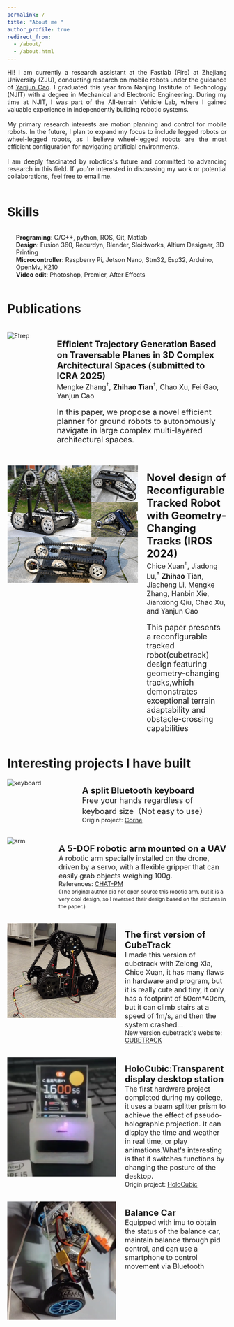 ```yaml
---
permalink: /
title: "About me "
author_profile: true
redirect_from: 
  - /about/
  - /about.html
---
```


<!-- About me 
====== -->
<!-- Hi! I am currently a research assistant in the Fastlab(Fire),Zhejiang University (ZJU) and graduated from Nanjing Institute of Technology (NJIT) with a degree in mechanical and electronic engineering this year. I am currently conducting research on mobile robots under the guidance of Prof. Cao Yanjun. Before graduation, I studied robotics at NJIT's All-terrain Vehicle Lab, which requires members to be able to independently build a robotic system.

My research interests are  motion planning and control for mobile robots. In the future, I will also expand my research scope to include legged robots or wheeled robots. In my opinion, wheeled robots are the most efficient configuration for robots in artificial environments.

I am very interested in how robots will develop in the future, and I will devote myself to this research direction.If you are interested in my research or would like to have a talk, feel free to drop me an email. -->
<div style="text-align: justify;">
    Hi! I am currently a research assistant at the Fastlab (Fire) at Zhejiang University (ZJU), conducting research on mobile robots under the guidance of <a href="http://zju-fast.com/research-group/yanjun-cao/" target="_blank">Yanjun Cao</a>. I graduated this year from Nanjing Institute of Technology (NJIT) with a degree in Mechanical and Electronic Engineering. During my time at NJIT, I was part of the All-terrain Vehicle Lab, where I gained valuable experience in independently building robotic systems.<br><br>
    My primary research interests are motion planning and control for mobile robots. In the future, I plan to expand my focus to include legged robots or wheel-legged robots, as I believe wheel-legged robots are the most efficient configuration for navigating artificial environments.<br><br>
    I am deeply fascinated by robotics's future and committed to advancing research in this field. If you're interested in discussing my work or potential collaborations, feel free to email me.
</div>

<br>

Skills
======

<div style="display: flex; align-items: flex-start;">
    <p style="margin-left: 20px;">
        <strong>Programing</strong>: C/C++, python, ROS, Git, Matlab<br>
        <strong>Design</strong>: Fusion 360, Recurdyn, Blender, Sloidworks, Altium Designer, 3D Printing<br>
        <strong>Microcontroller</strong>: Raspberry Pi, Jetson Nano, Stm32, Esp32, Arduino, OpenMv, K210<br>
        <strong>Video edit</strong>: Photoshop, Premier, After Effects<br>
    </p>
</div>

Publications
======
<br>



<div style="display: flex; align-items: flex-start;">
    <img src="https://raw.githubusercontent.com/HazinTihoa/zhihaotian.github.io/master/images/Etrep.png" alt="Etrep" width="300" />
    <p style="margin-left: 20px;">
        <span style="font-size: 20px; font-weight: bold; ">Eﬀicient Trajectory Generation Based on Traversable Planes in 3D Complex Architectural Spaces (submitted to ICRA 2025)</span><br>
        <span style="font-size: 16px;">Mengke Zhang<sup>†</sup>,  <strong>Zhihao Tian</strong><sup>†</sup>, Chao Xu, Fei Gao, Yanjun Cao</span><br><br>
        <span style="font-size: 18px; ">In this paper, we propose a novel efficient planner for ground robots to autonomously navigate in large complex multi-layered architectural spaces.</span><br>
        <!-- We first extract traversable planes from 3D point clouds,based on the different types of traversable planes, we apply specific constraints to maximize the robot’s maneuverability. -->
    </p>
</div>

<div style="text-align: justify;">
</div>
<br>
<br>
<div style="display: flex; align-items: flex-start;">
    <img src="images/cubetrack.png" alt="cubetrack" width="300" />
    <p style="margin-left: 20px;">
        <span style="font-size: 24px; font-weight: bold; ">Novel design of Reconfigurable Tracked Robot with Geometry-Changing Tracks (IROS 2024)</span><br>
        <span style="font-size: 16px;">Chice Xuan<sup>†</sup>, Jiadong Lu,<sup>†</sup> <strong>Zhihao Tian</strong>, Jiacheng Li, Mengke Zhang, Hanbin Xie, Jianxiong Qiu, Chao Xu, and Yanjun Cao</span><br><br>
        <span style="font-size: 18px; ">This paper presents a reconfigurable tracked robot(cubetrack) design featuring geometry-changing tracks,which demonstrates exceptional terrain adaptability and obstacle-crossing capabilities </span><br>
    </p>
</div>

 

Interesting projects I have built
======



<div style="display: flex; align-items: flex-start;">
    <img src="images/corne-keyboard.png" alt="keyboard" width="250" />
    <p style="margin-left: 20px;">
        <span style="font-size: 20px; font-weight: bold; ">A split Bluetooth keyboard</span><br>
        <span style="font-size: 18px; ">Free your hands regardless of keyboard size（Not easy to use）</span><br>
        Origin project: <a href="https://github.com/foostan/crkbd" target="_blank">Corne</a>
    </p>
</div>
<br>

<div style="display: flex; align-items: flex-start;">
    <img src="images/5-dom%20arm" alt="arm" width="250" />
    <p style="margin-left: 20px;">
        <span style="font-size: 20px; font-weight: bold; ">A 5-DOF robotic arm mounted on a UAV</span><br>
        <span style="font-size: 16px; ">A robotic arm specially installed on the drone, driven by a servo, with a flexible gripper that can easily grab objects weighing 100g.</span><br>
        References: <a href="https://arxiv.org/abs/2307.12056" target="_blank">CHAT-PM</a><br>
        <span style="font-size: 12px; ">(The original author did not open source this robotic arm, but it is a very cool design, so I reversed their design based on the pictures in the paper.)</span><br>
    </p>
</div>
<br>

<div style="display: flex; align-items: flex-start;">
    <img src="images/cubetrack%20v0.png" alt="cubetrack" width="250" />
    <p style="margin-left: 20px;">
        <span style="font-size: 20px; font-weight: bold; ">The first version of CubeTrack</span><br>
        <span style="font-size: 16px; ">I made this version of cubetrack with Zelong Xia, Chice Xuan, it has many flaws in hardware and program, but it is really cute and tiny, it only has a footprint of 50cm*40cm, but it can climb stairs at a speed of 1m/s, and then the system crashed...</span><br>
        New version cubetrack's website: <a href="https://fast-fire.github.io/CubeTrack/" target="_blank">CUBETRACK</a><br>
    </p>
</div>

<br>

<div style="display: flex; align-items: flex-start;">
    <img src="images/holocubic.png" alt="holocubic" width="250" />
    <p style="margin-left: 20px;">
        <span style="font-size: 20px; font-weight: bold; ">HoloCubic:Transparent display desktop station</span><br>
        <span style="font-size: 16px; ">The first hardware project completed during my college, it uses a beam splitter prism to achieve the effect of pseudo-holographic projection. It can display the time and weather in real time, or play animations.What's interesting is that it switches functions by changing the posture of the desktop.</span><br>
        Origin project: <a href="https://github.com/peng-zhihui/HoloCubic" target="_blank">HoloCubic</a><br>
    </p>
</div>
<br>
<div style="display: flex; align-items: flex-start;">
    <img src="images/balance_car.png" alt="balance_car" width="250" />
    <p style="margin-left: 20px;">
        <span style="font-size: 20px; font-weight: bold; ">Balance Car</span><br>
        <span style="font-size: 16px; ">Equipped with imu to obtain the status of the balance car, maintain balance through pid control, and can use a smartphone to control movement via Bluetooth</span><br>
    </p>
</div>



<!-- Hi! I am currently a research assistant in the Fastlab(Fire),Zhejiang University (ZJU) and graduated from Nanjing Institute of Technology (NJIT) with a degree in mechanical and electronic engineering this year. I am currently conducting research on mobile robots under the guidance of Prof. Cao Yanjun. Before graduation, I studied robotics at NJIT's All-terrain Vehicle Lab, which requires members to be able to independently build a robotic system.

My research interests are  motion planning and control for mobile robots. In the future, I will also expand my research scope to include legged robots or wheeled robots. In my opinion, wheeled robots are the most efficient configuration for robots in artificial environments.

I am very interested in how robots will develop in the future, and I will devote myself to this research direction.If you are interested in my research or would like to have a talk, feel free to drop me an email. -->
<!-- This is the front page of a website that is powered by the [Academic Pages template](https://github.com/academicpages/academicpages.github.io) and hosted on GitHub pages. [GitHub pages](https://pages.github.com) is a free service in which websites are built and hosted from code and data stored in a GitHub repository, automatically updating when a new commit is made to the respository. This template was forked from the [Minimal Mistakes Jekyll Theme](https://mmistakes.github.io/minimal-mistakes/) created by Michael Rose, and then extended to support the kinds of content that academics have: publications, talks, teaching, a portfolio, blog posts, and a dynamically-generated CV. You can fork [this repository](https://github.com/academicpages/academicpages.github.io) right now, modify the configuration and markdown files, add your own PDFs and other content, and have your own site for free, with no ads! An older version of this template powers my own personal website at [stuartgeiger.com](http://stuartgeiger.com), which uses [this Github repository](https://github.com/staeiou/staeiou.github.io).


Getting started
======
1. Register a GitHub account if you don't have one and confirm your e-mail (required!)
1. Fork [this repository](https://github.com/academicpages/academicpages.github.io) by clicking the "fork" button in the top right. 
1. Go to the repository's settings (rightmost item in the tabs that start with "Code", should be below "Unwatch"). Rename the repository "[your GitHub username].github.io", which will also be your website's URL.
1. Set site-wide configuration and create content & metadata (see below -- also see [this set of diffs](http://archive.is/3TPas) showing what files were changed to set up [an example site](https://getorg-testacct.github.io) for a user with the username "getorg-testacct")
1. Upload any files (like PDFs, .zip files, etc.) to the files/ directory. They will appear at https://[your GitHub username].github.io/files/example.pdf.  
1. Check status by going to the repository settings, in the "GitHub pages" section

Site-wide configuration
------
The main configuration file for the site is in the base directory in [_config.yml](https://github.com/academicpages/academicpages.github.io/blob/master/_config.yml), which defines the content in the sidebars and other site-wide features. You will need to replace the default variables with ones about yourself and your site's github repository. The configuration file for the top menu is in [_data/navigation.yml](https://github.com/academicpages/academicpages.github.io/blob/master/_data/navigation.yml). For example, if you don't have a portfolio or blog posts, you can remove those items from that navigation.yml file to remove them from the header. 

Create content & metadata
------
For site content, there is one markdown file for each type of content, which are stored in directories like _publications, _talks, _posts, _teaching, or _pages. For example, each talk is a markdown file in the [_talks directory](https://github.com/academicpages/academicpages.github.io/tree/master/_talks). At the top of each markdown file is structured data in YAML about the talk, which the theme will parse to do lots of cool stuff. The same structured data about a talk is used to generate the list of talks on the [Talks page](https://academicpages.github.io/talks), each [individual page](https://academicpages.github.io/talks/2012-03-01-talk-1) for specific talks, the talks section for the [CV page](https://academicpages.github.io/cv), and the [map of places you've given a talk](https://academicpages.github.io/talkmap.html) (if you run this [python file](https://github.com/academicpages/academicpages.github.io/blob/master/talkmap.py) or [Jupyter notebook](https://github.com/academicpages/academicpages.github.io/blob/master/talkmap.ipynb), which creates the HTML for the map based on the contents of the _talks directory).

**Markdown generator**

I have also created [a set of Jupyter notebooks](https://github.com/academicpages/academicpages.github.io/tree/master/markdown_generator
) that converts a CSV containing structured data about talks or presentations into individual markdown files that will be properly formatted for the Academic Pages template. The sample CSVs in that directory are the ones I used to create my own personal website at stuartgeiger.com. My usual workflow is that I keep a spreadsheet of my publications and talks, then run the code in these notebooks to generate the markdown files, then commit and push them to the GitHub repository.

How to edit your site's GitHub repository
------
Many people use a git client to create files on their local computer and then push them to GitHub's servers. If you are not familiar with git, you can directly edit these configuration and markdown files directly in the github.com interface. Navigate to a file (like [this one](https://github.com/academicpages/academicpages.github.io/blob/master/_talks/2012-03-01-talk-1.md) and click the pencil icon in the top right of the content preview (to the right of the "Raw | Blame | History" buttons). You can delete a file by clicking the trashcan icon to the right of the pencil icon. You can also create new files or upload files by navigating to a directory and clicking the "Create new file" or "Upload files" buttons. 

Example: editing a markdown file for a talk
![Editing a markdown file for a talk](/images/editing-talk.png)

For more info
------
More info about configuring Academic Pages can be found in [the guide](https://academicpages.github.io/markdown/). The [guides for the Minimal Mistakes theme](https://mmistakes.github.io/minimal-mistakes/docs/configuration/) (which this theme was forked from) might also be helpful. -->

